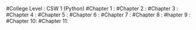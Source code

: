 #College Level : CSW 1 (Python)
#Chapter 1 : 
#Chapter 2 :
#Chapter 3 :
#Chapter 4 :
#Chapter 5 :
#Chapter 6 :
#Chapter 7 :
#Chapter 8 :
#hapter 9 :
#Chapter 10:
#Chapter 11:
